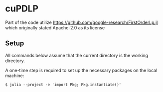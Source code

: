 # cuPDLP

Part of the code utilize https://github.com/google-research/FirstOrderLp.jl which originally stated Apache-2.0 as its license

## Setup

All commands below assume that the current directory is the working directory.

A one-time step is required to set up the necessary packages on the local machine:

```shell
$ julia --project -e 'import Pkg; Pkg.instantiate()'
```
